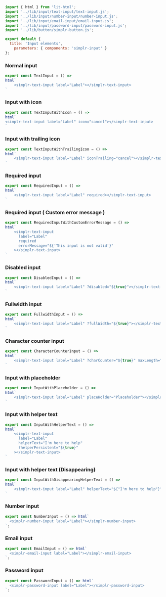 ``` js script
import { html } from 'lit-html';
import '../lib/input/text-input/text-input.js';
import '../lib/input/number-input/number-input.js';
import '../lib/input/email-input/email-input.js';
import '../lib/input/password-input/password-input.js';
import '../lib/button/simplr-button.js';

export default {
  title: 'Input elements',
    parameters: { components: 'simplr-input' }
};
```

### Normal input
```js preview-story
export const TextInput = () =>
html`
    <simplr-text-input label="Label"></simplr-text-input>
`
```

### Input with icon
```js preview-story
export const TextInputWithIcon = () =>
html`
<simplr-text-input label="Label" icon="cancel"></simplr-text-input>
`
```

### Input with trailing icon
```js preview-story
export const TextInputWithTrailingIcon = () =>
html`
    <simplr-text-input label="Label" iconTrailing="cancel"></simplr-text-input>
`
```

### Required input
```js preview-story
export const RequiredInput = () =>
html`
    <simplr-text-input label="Label" required></simplr-text-input>
`
```


### Required input ( Custom error message )
```js preview-story
export const RequiredInputWithCustomErrorMessage = () =>
html`
    <simplr-text-input
      label="Label"
      required
      errorMessage="${'This input is not valid'}"
    ></simplr-text-input>
`
```

### Disabled input
```js preview-story
export const DisabledInput = () =>
html`
    <simplr-text-input label="Label" ?disabled="${true}"></simplr-text-input>
`
```

### Fullwidth input
```js preview-story
export const FullwidthInput = () =>
html`
    <simplr-text-input label="Label" ?fullWidth="${true}"></simplr-text-input>
`
```

### Character counter input
```js preview-story
export const CharacterCounterInput = () =>
html`
    <simplr-text-input label="Label" ?charCounter="${true}" maxLength="255"></simplr-text-input>
`
```

### Input with placeholder
```js preview-story
export const InputWithPlaceholder = () =>
html`
    <simplr-text-input label="Label" placeHolder="Placeholder"></simplr-text-input>
`
```

### Input with helper text
```js preview-story
export const InputWithHelperText = () =>
html`
    <simplr-text-input
      label="Label"
      helperText="I'm here to help"
      ?helperPersistent="${true}"
    ></simplr-text-input>
`
```

### Input with helper text (Disappearing)
```js preview-story
export const InputWithDisappearingHelperText = () =>
html`
    <simplr-text-input label="Label" helperText="${"I'm here to help"}"></simplr-text-input>
`
```


### Number input
```js preview-story
export const NumberInput = () => html`
  <simplr-number-input label="Label"></simplr-number-input>
`;
```

### Email input
```js preview-story
export const EmailInput = () => html`
  <simplr-email-input label="Label"></simplr-email-input>
`;
```

### Password input
```js preview-story
export const PasswordInput = () => html`
  <simplr-password-input label="Label"></simplr-password-input>
`;
```
